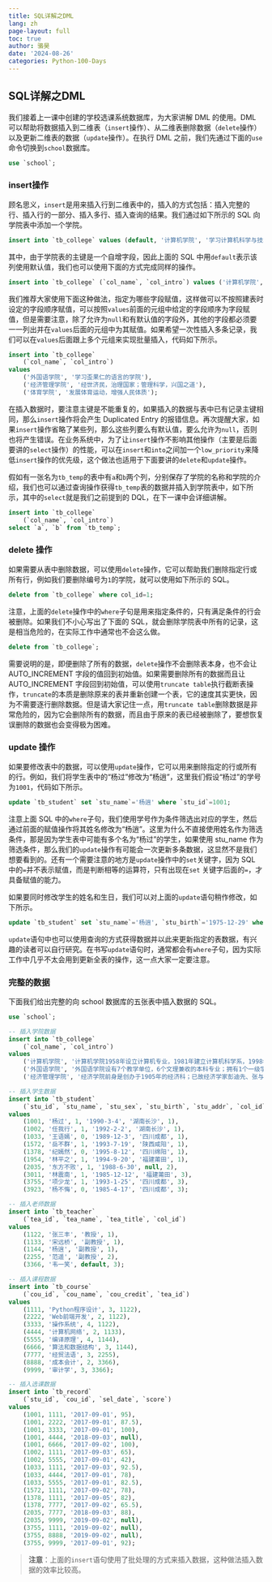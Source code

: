 ```yaml
---
title: SQL详解之DML
lang: zh
page-layout: full
toc: true
author: 骆昊
date: '2024-08-26'
categories: Python-100-Days
---
```


## SQL详解之DML

我们接着上一课中创建的学校选课系统数据库，为大家讲解 DML 的使用。DML 可以帮助将数据插入到二维表（`insert`操作）、从二维表删除数据（`delete`操作）以及更新二维表的数据（`update`操作）。在执行 DML 之前，我们先通过下面的`use`命令切换到`school`数据库。

```SQL
use `school`;
```

### insert操作

顾名思义，`insert`是用来插入行到二维表中的，插入的方式包括：插入完整的行、插入行的一部分、插入多行、插入查询的结果。我们通过如下所示的 SQL 向学院表中添加一个学院。

```SQL
insert into `tb_college` values (default, '计算机学院', '学习计算机科学与技术的地方');
```

其中，由于学院表的主键是一个自增字段，因此上面的 SQL 中用`default`表示该列使用默认值，我们也可以使用下面的方式完成同样的操作。

```SQL
insert into `tb_college` (`col_name`, `col_intro`) values ('计算机学院', '学习计算机科学与技术的地方');
```

我们推荐大家使用下面这种做法，指定为哪些字段赋值，这样做可以不按照建表时设定的字段顺序赋值，可以按照`values`前面的元组中给定的字段顺序为字段赋值，但是需要注意，除了允许为`null`和有默认值的字段外，其他的字段都必须要一一列出并在`values`后面的元组中为其赋值。如果希望一次性插入多条记录，我们可以在`values`后面跟上多个元组来实现批量插入，代码如下所示。

```SQL
insert into `tb_college` 
    (`col_name`, `col_intro`) 
values 
    ('外国语学院', '学习歪果仁的语言的学院'),
    ('经济管理学院', '经世济民，治理国家；管理科学，兴国之道'),
    ('体育学院', '发展体育运动，增强人民体质');
```

在插入数据时，要注意主键是不能重复的，如果插入的数据与表中已有记录主键相同，那么`insert`操作将会产生 Duplicated Entry 的报错信息。再次提醒大家，如果`insert`操作省略了某些列，那么这些列要么有默认值，要么允许为`null`，否则也将产生错误。在业务系统中，为了让`insert`操作不影响其他操作（主要是后面要讲的`select`操作）的性能，可以在`insert`和`into`之间加一个`low_priority`来降低`insert`操作的优先级，这个做法也适用于下面要讲的`delete`和`update`操作。

假如有一张名为`tb_temp`的表中有`a`和`b`两个列，分别保存了学院的名称和学院的介绍，我们也可以通过查询操作获得`tb_temp`表的数据并插入到学院表中，如下所示，其中的`select`就是我们之前提到的 DQL，在下一课中会详细讲解。

```SQL
insert into `tb_college`
    (`col_name`, `col_intro`)
select `a`, `b` from `tb_temp`;
```

### delete 操作

如果需要从表中删除数据，可以使用`delete`操作，它可以帮助我们删除指定行或所有行，例如我们要删除编号为`1`的学院，就可以使用如下所示的 SQL。

```SQL
delete from `tb_college` where col_id=1;
```

注意，上面的`delete`操作中的`where`子句是用来指定条件的，只有满足条件的行会被删除。如果我们不小心写出了下面的 SQL，就会删除学院表中所有的记录，这是相当危险的，在实际工作中通常也不会这么做。

```SQL
delete from `tb_college`;
```

需要说明的是，即便删除了所有的数据，`delete`操作不会删除表本身，也不会让 AUTO_INCREMENT 字段的值回到初始值。如果需要删除所有的数据而且让 AUTO_INCREMENT 字段回到初始值，可以使用`truncate table`执行截断表操作，`truncate`的本质是删除原来的表并重新创建一个表，它的速度其实更快，因为不需要逐行删除数据。但是请大家记住一点，用`truncate table`删除数据是非常危险的，因为它会删除所有的数据，而且由于原来的表已经被删除了，要想恢复误删除的数据也会变得极为困难。

### update 操作

如果要修改表中的数据，可以使用`update`操作，它可以用来删除指定的行或所有的行。例如，我们将学生表中的“杨过”修改为“杨逍”，这里我们假设“杨过”的学号为`1001`，代码如下所示。

```SQL
update `tb_student` set `stu_name`='杨逍' where `stu_id`=1001;
```

注意上面 SQL 中的`where`子句，我们使用学号作为条件筛选出对应的学生，然后通过前面的赋值操作将其姓名修改为“杨逍”。这里为什么不直接使用姓名作为筛选条件，那是因为学生表中可能有多个名为“杨过”的学生，如果使用 stu_name 作为筛选条件，那么我们的`update`操作有可能会一次更新多条数据，这显然不是我们想要看到的。还有一个需要注意的地方是`update`操作中的`set`关键字，因为 SQL 中的`=`并不表示赋值，而是判断相等的运算符，只有出现在`set` 关键字后面的`=`，才具备赋值的能力。

如果要同时修改学生的姓名和生日，我们可以对上面的`update`语句稍作修改，如下所示。

```SQL
update `tb_student` set `stu_name`='杨逍', `stu_birth`='1975-12-29' where `stu_id`=1001;
```

`update`语句中也可以使用查询的方式获得数据并以此来更新指定的表数据，有兴趣的读者可以自行研究。在书写`update`语句时，通常都会有`where`子句，因为实际工作中几乎不太会用到更新全表的操作，这一点大家一定要注意。

### 完整的数据

下面我们给出完整的向 school 数据库的五张表中插入数据的 SQL。

```SQL
use `school`;

-- 插入学院数据
insert into `tb_college` 
    (`col_name`, `col_intro`) 
values 
    ('计算机学院', '计算机学院1958年设立计算机专业，1981年建立计算机科学系，1998年设立计算机学院，2005年5月，为了进一步整合教学和科研资源，学校决定，计算机学院和软件学院行政班子合并统一运作、实行教学和学生管理独立运行的模式。 学院下设三个系：计算机科学与技术系、物联网工程系、计算金融系；两个研究所：图象图形研究所、网络空间安全研究院（2015年成立）；三个教学实验中心：计算机基础教学实验中心、IBM技术中心和计算机专业实验中心。'),
    ('外国语学院', '外国语学院设有7个教学单位，6个文理兼收的本科专业；拥有1个一级学科博士授予点，3个二级学科博士授予点，5个一级学科硕士学位授权点，5个二级学科硕士学位授权点，5个硕士专业授权领域，同时还有2个硕士专业学位（MTI）专业；有教职员工210余人，其中教授、副教授80余人，教师中获得中国国内外名校博士学位和正在职攻读博士学位的教师比例占专任教师的60%以上。'),
    ('经济管理学院', '经济学院前身是创办于1905年的经济科；已故经济学家彭迪先、张与九、蒋学模、胡寄窗、陶大镛、胡代光，以及当代学者刘诗白等曾先后在此任教或学习。');

-- 插入学生数据
insert into `tb_student` 
    (`stu_id`, `stu_name`, `stu_sex`, `stu_birth`, `stu_addr`, `col_id`) 
values
    (1001, '杨过', 1, '1990-3-4', '湖南长沙', 1),
    (1002, '任我行', 1, '1992-2-2', '湖南长沙', 1),
    (1033, '王语嫣', 0, '1989-12-3', '四川成都', 1),
    (1572, '岳不群', 1, '1993-7-19', '陕西咸阳', 1),
    (1378, '纪嫣然', 0, '1995-8-12', '四川绵阳', 1),
    (1954, '林平之', 1, '1994-9-20', '福建莆田', 1),
    (2035, '东方不败', 1, '1988-6-30', null, 2),
    (3011, '林震南', 1, '1985-12-12', '福建莆田', 3),
    (3755, '项少龙', 1, '1993-1-25', '四川成都', 3),
    (3923, '杨不悔', 0, '1985-4-17', '四川成都', 3);

-- 插入老师数据
insert into `tb_teacher` 
    (`tea_id`, `tea_name`, `tea_title`, `col_id`) 
values 
    (1122, '张三丰', '教授', 1),
    (1133, '宋远桥', '副教授', 1),
    (1144, '杨逍', '副教授', 1),
    (2255, '范遥', '副教授', 2),
    (3366, '韦一笑', default, 3);

-- 插入课程数据
insert into `tb_course` 
    (`cou_id`, `cou_name`, `cou_credit`, `tea_id`) 
values 
    (1111, 'Python程序设计', 3, 1122),
    (2222, 'Web前端开发', 2, 1122),
    (3333, '操作系统', 4, 1122),
    (4444, '计算机网络', 2, 1133),
    (5555, '编译原理', 4, 1144),
    (6666, '算法和数据结构', 3, 1144),
    (7777, '经贸法语', 3, 2255),
    (8888, '成本会计', 2, 3366),
    (9999, '审计学', 3, 3366);

-- 插入选课数据
insert into `tb_record` 
    (`stu_id`, `cou_id`, `sel_date`, `score`) 
values 
    (1001, 1111, '2017-09-01', 95),
    (1001, 2222, '2017-09-01', 87.5),
    (1001, 3333, '2017-09-01', 100),
    (1001, 4444, '2018-09-03', null),
    (1001, 6666, '2017-09-02', 100),
    (1002, 1111, '2017-09-03', 65),
    (1002, 5555, '2017-09-01', 42),
    (1033, 1111, '2017-09-03', 92.5),
    (1033, 4444, '2017-09-01', 78),
    (1033, 5555, '2017-09-01', 82.5),
    (1572, 1111, '2017-09-02', 78),
    (1378, 1111, '2017-09-05', 82),
    (1378, 7777, '2017-09-02', 65.5),
    (2035, 7777, '2018-09-03', 88),
    (2035, 9999, '2019-09-02', null),
    (3755, 1111, '2019-09-02', null),
    (3755, 8888, '2019-09-02', null),
    (3755, 9999, '2017-09-01', 92);
```

> **注意**：上面的`insert`语句使用了批处理的方式来插入数据，这种做法插入数据的效率比较高。



